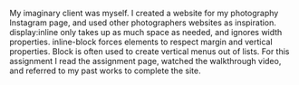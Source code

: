 My imaginary client was myself. I created a website for my photography Instagram page, and used other photographers websites as inspiration.
display:inline only takes up as much space as needed, and ignores width properties. inline-block forces elements to respect margin and vertical properties. Block is often used to create vertical menus out of lists.
For this assignment I read the assignment page, watched the walkthrough video, and referred to my past works to complete the site.
